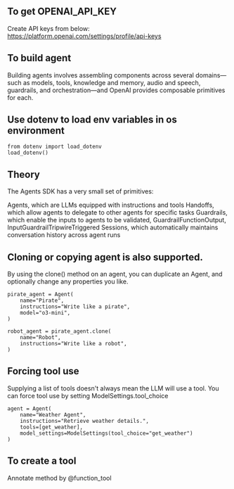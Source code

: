 ## To get OPENAI_API_KEY
Create API keys from below: 
https://platform.openai.com/settings/profile/api-keys

## To build agent
Building agents involves assembling components across several domains—such as models, tools, knowledge and memory, audio and speech, guardrails, and orchestration—and OpenAI provides composable primitives for each.

## Use dotenv to load env variables in os environment
```
from dotenv import load_dotenv
load_dotenv()
```

## Theory
The Agents SDK has a very small set of primitives:

Agents, which are LLMs equipped with instructions and tools
Handoffs, which allow agents to delegate to other agents for specific tasks
Guardrails, which enable the inputs to agents to be validated, GuardrailFunctionOutput, InputGuardrailTripwireTriggered
Sessions, which automatically maintains conversation history across agent runs


## Cloning or copying agent is also supported.
By using the clone() method on an agent, you can duplicate an Agent, and optionally change any properties you like.
```
pirate_agent = Agent(
    name="Pirate",
    instructions="Write like a pirate",
    model="o3-mini",
)

robot_agent = pirate_agent.clone(
    name="Robot",
    instructions="Write like a robot",
)
```

## Forcing tool use
Supplying a list of tools doesn't always mean the LLM will use a tool. You can force tool use by setting ModelSettings.tool_choice

```
agent = Agent(
    name="Weather Agent",
    instructions="Retrieve weather details.",
    tools=[get_weather],
    model_settings=ModelSettings(tool_choice="get_weather") 
)
```

## To create a tool
Annotate method by @function_tool
